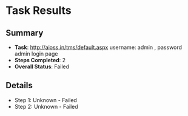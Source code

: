 
# Task Results

## Summary
- **Task**: http://aioss.in/tms/default.aspx username: admin , password admin login page
- **Steps Completed**: 2
- **Overall Status**: Failed

## Details
- Step 1: Unknown - Failed
- Step 2: Unknown - Failed
